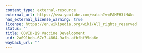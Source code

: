 ```yaml
---
content_type: external-resource
external_url: https://www.youtube.com/watch?v=FAMFH3tHWks
has_external_license_warning: true
license: https://en.wikipedia.org/wiki/All_rights_reserved
status: ''
title: COVID-19 Vaccine Development
uid: 2a091beb-67c7-4864-9afb-afbfbf95da6e
wayback_url: ''
---
```

